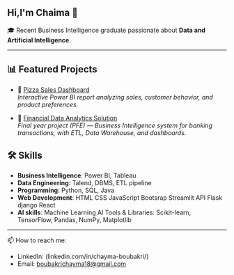 ## Hi,I'm Chaima 👋

🎓 Recent Business Intelligence graduate passionate about **Data and Artificial Intelligence**.  

---
## 📊 Featured Projects
- 🍕 [Pizza Sales Dashboard](https://github.com/Chaima-Bk/powerbi-dashboards)  
  *Interactive Power BI report analyzing sales, customer behavior, and product preferences.*  

- 💼 [Financial Data Analytics Solution](https://github.com/Chaima-Bk/Financial-data-analytics-solution)  
  *Final year project (PFE) — Business Intelligence system for banking transactions, with ETL, Data Warehouse, and dashboards.*

## 🛠️ Skills
- **Business Intelligence**: Power BI, Tableau  
- **Data Engineering**: Talend, DBMS, ETL pipeline  
- **Programming**: Python, SQL, Java
- **Web Development**: HTML CSS JavaScript Bootsrap Streamlit API Flask django React  
- **AI skills**: Machine Learning AI Tools & Libraries: Scikit-learn, TensorFlow, Pandas, NumPy, Matplotlib  

---

📫 How to reach me:  
- LinkedIn: (linkedin.com/in/chayma-boubakri/)  
- Email: boubakrichayma18@gmail.com  
